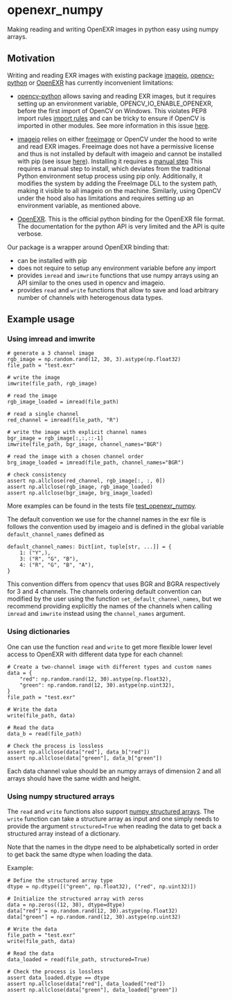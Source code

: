 # openexr_numpy

Making reading and writing OpenEXR images in python easy using numpy arrays.

## Motivation

Writing and reading EXR images with existing package [imageio](https://imageio.readthedocs.io/en/stable/), [opencv-python](https://pypi.org/project/opencv-python/) or [OpenEXR](https://pypi.org/project/OpenEXR/) has currently inconvenient limitations:

* [opencv-python](https://pypi.org/project/opencv-python/) allows saving and reading EXR images, but it requires setting up an environment variable, OPENCV_IO_ENABLE_OPENEXR, before the first import of OpenCV on Windows. This violates PEP8 import rules [import rules](https://peps.python.org/pep-0008/#imports) and can be tricky to ensure if OpenCV is imported in other modules. See more information in this issue [here](https://github.com/opencv/opencv/issues/24470).

* [imageio](https://imageio.readthedocs.io/en/stable/) relies on either [freeimage](https://freeimage.sourceforge.io/) or OpenCV under the hood to write and read EXR images. Freeimage does not have a permissive license and thus is not installed by default with imageio and cannot be installed with pip (see issue [here](https://github.com/imageio/imageio/issues/809)). Installing it requires a [manual step](https://imageio.readthedocs.io/en/stable/_autosummary/imageio.plugins.freeimage.html#module-imageio.plugins.freeimage) This requires a manual step to install, which deviates from the traditional Python environment setup process using pip only. Additionally, it modifies the system by adding the FreeImage DLL to the system path, making it visible to all imageio on the machine. Similarly, using OpenCV under the hood also has limitations and requires setting up an environment variable, as mentioned above.

* [OpenEXR](https://pypi.org/project/OpenEXR/). This is the official python binding for the OpenEXR file format. The documentation for the python API is very limited and the API is quite verbose. 

Our package is a wrapper around OpenEXR binding that: 
* can be installed with pip
* does not require to setup any environment variable before any import 
* provides `imread` and `imwrite` functions that use numpy arrays using an API similar to the ones used in opencv and imageio. 
* provides `read` and `write` functions that allow to save and load arbitrary number of channels with heterogenous data types.

## Example usage 

### Using imread and imwrite
```
# generate a 3 channel image
rgb_image = np.random.rand(12, 30, 3).astype(np.float32)
file_path = "test.exr"

# write the image
imwrite(file_path, rgb_image)

# read the image
rgb_image_loaded = imread(file_path)

# read a single channel
red_channel = imread(file_path, "R")

# write the image with explicit channel names
bgr_image = rgb_image[:,:,::-1]
imwrite(file_path, bgr_image, channel_names="BGR")

# read the image with a chosen channel order
brg_image_loaded = imread(file_path, channel_names="BGR")

# check consistency
assert np.allclose(red_channel, rgb_image[:, :, 0])
assert np.allclose(rgb_image, rgb_image_loaded)
assert np.allclose(bgr_image, brg_image_loaded)
```


More examples can be found in the tests file [test_openexr_numpy](tests/test_openexr_numpy.py).

The default convention we use for the channel names in the exr file is follows the convention used by imageio and is defined in the global variable `default_channel_names` defined as
```
default_channel_names: Dict[int, tuple[str, ...]] = {
    1: ("Y",),
    3: ("R", "G", "B"),
    4: ("R", "G", "B", "A"),
}
```
This convention differs from opencv that uses BGR and BGRA respectively for 3 and 4 channels.
The channels ordering default convention can modified by the user using the function `set_default_channel_names`, but we recommend providing explicitly the names of the channels when calling `imread` and `imwrite` instead using the `channel_names` argument.

### Using dictionaries

One can use the function `read` and `write` to get more flexible lower level access to OpenEXR with different data type for each channel: 
```
# Create a two-channel image with different types and custom names
data = {
    "red": np.random.rand(12, 30).astype(np.float32),
    "green": np.random.rand(12, 30).astype(np.uint32),
}
file_path = "test.exr"

# Write the data
write(file_path, data)

# Read the data
data_b = read(file_path)

# Check the process is lossless
assert np.allclose(data["red"], data_b["red"])
assert np.allclose(data["green"], data_b["green"])
```
Each data channel value should be an numpy arrays of dimension 2 and all arrays should have the same width and height.


### Using numpy structured arrays

The `read` and `write` functions also support [numpy structured arrays](https://numpy.org/doc/stable/user/basics.rec.html). The 
`write` function can take a structure array as input and one simply needs to provide the argument  `structured=True` when reading the data to get back a structured array instead of a dictionary.

Note that the names in the dtype need to be alphabetically sorted in order to get back the same dtype when loading the data.

Example:
```
# Define the structured array type
dtype = np.dtype([("green", np.float32), ("red", np.uint32)])

# Initialize the structured array with zeros
data = np.zeros((12, 30), dtype=dtype)
data["red"] = np.random.rand(12, 30).astype(np.float32)
data["green"] = np.random.rand(12, 30).astype(np.uint32)

# Write the data
file_path = "test.exr"
write(file_path, data)

# Read the data
data_loaded = read(file_path, structured=True)

# Check the process is lossless
assert data_loaded.dtype == dtype
assert np.allclose(data["red"], data_loaded["red"])
assert np.allclose(data["green"], data_loaded["green"])
 ```



